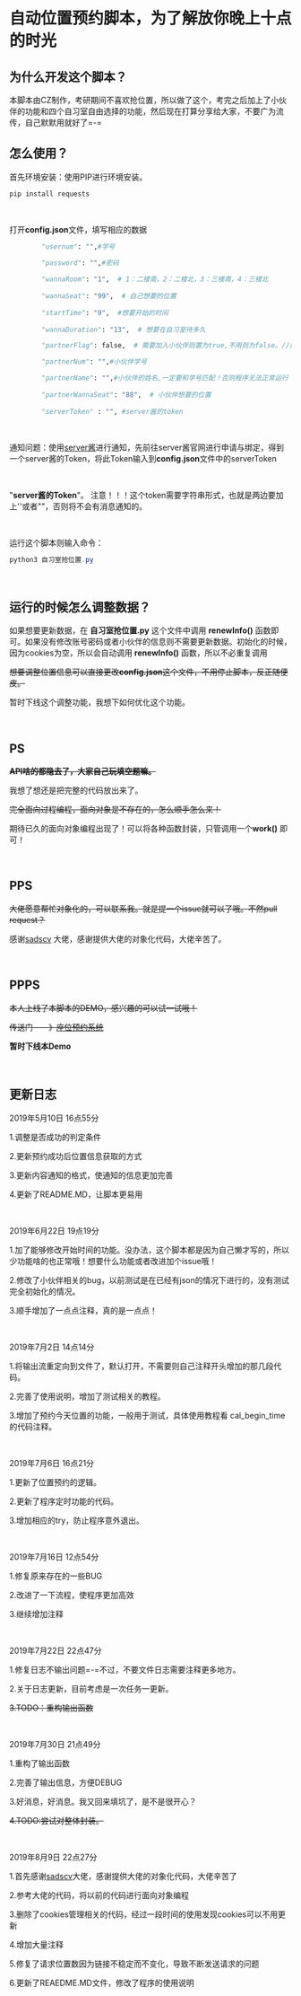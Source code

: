 # 自动位置预约脚本，为了解放你晚上十点的时光

## 为什么开发这个脚本？

本脚本由CZ制作，考研期间不喜欢抢位置，所以做了这个，考完之后加上了小伙伴的功能和四个自习室自由选择的功能，然后现在打算分享给大家，不要广为流传，自己默默用就好了=-=

## 怎么使用？

首先环境安装：使用PIP进行环境安装。

```powershell
pip install requests
```

</br>

打开**config.json**文件，填写相应的数据

```python
        "usernum": "",#学号

        "password": "",#密码
            
        "wannaRoom": "1",  # 1：二楼南，2：二楼北，3：三楼南，4：三楼北
        
        "wannaSeat": "99",  # 自己想要的位置
        
        "startTime": "9",  #想要开始的时间
        
        "wannaDuration": "13",  # 想要在自习室待多久

        "partnerFlag": false,  # 需要加入小伙伴则置为true,不用则为false。//如果加入小伙伴则与小伙伴相关的内容都需要填写，并且正确！

        "partnerNum": "",#小伙伴学号

        "partnerName": "",#小伙伴的姓名,一定要和学号匹配！否则程序无法正常运行
        
        "partnerWannaSeat": "88",  # 小伙伴想要的位置
            
        "serverToken" : "", #server酱的token
```
</br>

通知问题：使用[server酱](http://sc.ftqq.com)进行通知，先前往server酱官网进行申请与绑定，得到一个server酱的Token，将此Token输入到**config.json**文件中的serverToken

</br>

"**server酱的Token**"。  注意！！！这个token需要字符串形式，也就是两边要加上''或者""，否则将不会有消息通知的。

</br>

运行这个脚本则输入命令：

```powershell
python3 自习室抢位置.py
```

</br>

## 运行的时候怎么调整数据？

如果想要更新数据，在 **自习室抢位置.py** 这个文件中调用 **renewInfo()** 函数即可。如果没有修改账号密码或者小伙伴的信息则不需要更新数据。初始化的时候，因为cookies为空，所以会自动调用 **renewInfo()** 函数，所以不必重复调用

~~想要调整位置信息可以直接更改**config.json**这个文件，不用停止脚本，反正随便皮。~~

暂时下线这个调整功能，我想下如何优化这个功能。

</br>


## PS

 **~~API啥的都隐去了，大家自己玩填空题嘛。~~**

我想了想还是把完整的代码放出来了。

~~完全面向过程编程，面向对象是不存在的，怎么顺手怎么来！~~ 

期待已久的面向对象编程出现了！可以将各种函数封装，只管调用一个**work()** 即可！

</br>

## PPS

~~大佬愿意帮忙对象化的，可以联系我。就是提一个issue就可以了哦。不然pull request？~~

感谢[sadscv](https://github.com/sadscv) 大佬，感谢提供大佬的对象化代码，大佬辛苦了。

</br>

## PPPS

~~本人上线了本脚本的DEMO，感兴趣的可以试一试哦！~~

~~传送门——》~~[~~座位预约系统~~](http://baidu.com) 

**暂时下线本Demo**

</br>

## 更新日志

2019年5月10日 16点55分

1.调整是否成功的判定条件

2.更新预约成功后位置信息获取的方式

3.更新内容通知的格式，使通知的信息更加完善

4.更新了README.MD，让脚本更易用

</br>

2019年6月22日 19点19分

1.加了能够修改开始时间的功能。没办法，这个脚本都是因为自己懒才写的，所以少功能啥的也正常哦！想要什么功能或者改进加个issue哦！

2.修改了小伙伴相关的bug，以前测试是在已经有json的情况下进行的，没有测试完全初始化的情况。

3.顺手增加了一点点注释，真的是一点点！


</br>

2019年7月2日 14点14分

1.将输出流重定向到文件了，默认打开，不需要则自己注释开头增加的那几段代码。

2.完善了使用说明，增加了测试相关的教程。

3.增加了预约今天位置的功能，一般用于测试，具体使用教程看 cal_begin_time 的代码注释。


</br>


2019年7月6日 16点21分

1.更新了位置预约的逻辑。

2.更新了程序定时功能的代码。

3.增加相应的try，防止程序意外退出。


</br>

2019年7月16日 12点54分

1.修复原来存在的一些BUG

2.改进了一下流程，使程序更加高效

3.继续增加注释

</br>

2019年7月22日 22点47分

1.修复日志不输出问题=-=不过，不要文件日志需要注释更多地方。

2.关于日志更新，目前考虑是一次任务一更新。

~~3.TODO：重构输出函数~~

</br>

2019年7月30日 21点49分

1.重构了输出函数

2.完善了输出信息，方便DEBUG

3.好消息，好消息。我又回来填坑了，是不是很开心？

~~4.TODO:尝试对整体封装。~~

</br>

2019年8月9日 22点27分

1.首先感谢[sadscv](https://github.com/sadscv)大佬，感谢提供大佬的对象化代码，大佬辛苦了

2.参考大佬的代码，将以前的代码进行面向对象编程

3.删除了cookies管理相关的代码，经过一段时间的使用发现cookies可以不用更新

4.增加大量注释

5.修复了请求位置数因为链接不稳定而不变化，导致不断发送请求的问题

6.更新了REAEDME.MD文件，修改了程序的使用说明

